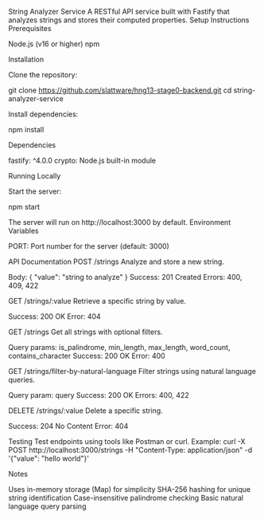 String Analyzer Service
A RESTful API service built with Fastify that analyzes strings and stores their computed properties.
Setup Instructions
Prerequisites

Node.js (v16 or higher)
npm

Installation

Clone the repository:

git clone https://github.com/slattware/hng13-stage0-backend.git
cd string-analyzer-service


Install dependencies:

npm install

Dependencies

fastify: ^4.0.0
crypto: Node.js built-in module

Running Locally

Start the server:

npm start

The server will run on http://localhost:3000 by default.
Environment Variables

PORT: Port number for the server (default: 3000)

API Documentation
POST /strings
Analyze and store a new string.

Body: { "value": "string to analyze" }
Success: 201 Created
Errors: 400, 409, 422

GET /strings/:value
Retrieve a specific string by value.

Success: 200 OK
Error: 404

GET /strings
Get all strings with optional filters.

Query params: is_palindrome, min_length, max_length, word_count, contains_character
Success: 200 OK
Error: 400

GET /strings/filter-by-natural-language
Filter strings using natural language queries.

Query param: query
Success: 200 OK
Errors: 400, 422

DELETE /strings/:value
Delete a specific string.

Success: 204 No Content
Error: 404

Testing
Test endpoints using tools like Postman or curl. Example:
curl -X POST http://localhost:3000/strings -H "Content-Type: application/json" -d '{"value": "hello world"}'

Notes

Uses in-memory storage (Map) for simplicity
SHA-256 hashing for unique string identification
Case-insensitive palindrome checking
Basic natural language query parsing